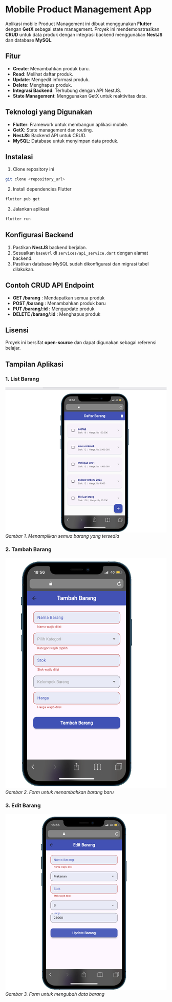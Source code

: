 # Mobile Product Management App

Aplikasi mobile Product Management ini dibuat menggunakan **Flutter** dengan **GetX** sebagai state management. Proyek ini mendemonstrasikan **CRUD** untuk data produk dengan integrasi backend menggunakan **NestJS** dan database **MySQL**.

## Fitur

* **Create**: Menambahkan produk baru.
* **Read**: Melihat daftar produk.
* **Update**: Mengedit informasi produk.
* **Delete**: Menghapus produk.
* **Integrasi Backend**: Terhubung dengan API NestJS.
* **State Management**: Menggunakan GetX untuk reaktivitas data.


## Teknologi yang Digunakan

* **Flutter**: Framework untuk membangun aplikasi mobile.
* **GetX**: State management dan routing.
* **NestJS**: Backend API untuk CRUD.
* **MySQL**: Database untuk menyimpan data produk.

## Instalasi

1. Clone repository ini

```bash
git clone <repository_url>
```

2. Install dependencies Flutter

```bash
flutter pub get
```

3. Jalankan aplikasi

```bash
flutter run
```

## Konfigurasi Backend

1. Pastikan **NestJS** backend berjalan.
2. Sesuaikan `baseUrl` di `services/api_service.dart` dengan alamat backend.
3. Pastikan database MySQL sudah dikonfigurasi dan migrasi tabel dilakukan.

## Contoh CRUD API Endpoint

* **GET /barang** : Mendapatkan semua produk
* **POST /barang** : Menambahkan produk baru
* **PUT /barang/\:id** : Mengupdate produk
* **DELETE /barang/\:id** : Menghapus produk

## Lisensi

Proyek ini bersifat **open-source** dan dapat digunakan sebagai referensi belajar.


## Tampilan Aplikasi

### 1. List Barang
![List Barang](lisybarang.png)
*Gambar 1. Menampilkan semua barang yang tersedia*

### 2. Tambah Barang
![Tambah Barang](tambahbarang.png)
*Gambar 2. Form untuk menambahkan barang baru*

### 3. Edit Barang
![Edit Barang](updatebarang.png)
*Gambar 3. Form untuk mengubah data barang*

